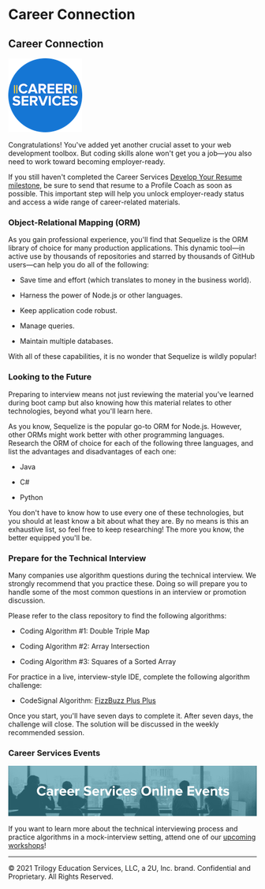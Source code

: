 # Career Connection

## Career Connection

![The text "Career Services" is overlaid on a blue circle.](./assets/cs_logo.png#right)

Congratulations! You've added yet another crucial asset to your web development toolbox. But coding skills alone won't get you a job&mdash;you also need to work toward becoming employer-ready.

If you still haven't completed the Career Services [Develop Your Resume milestone](https://sites.google.com/2u.com/careerservices-webdev/coding-milestones/milestone-develop-your-resume), be sure to send that resume to a Profile Coach as soon as possible. This important step will help you unlock employer-ready status and access a wide range of career-related materials.

### Object-Relational Mapping (ORM)

As you gain professional experience, you'll find that Sequelize is the ORM library of choice for many production applications. This dynamic tool&mdash;in active use by thousands of repositories and starred by thousands of GitHub users&mdash;can help you do all of the following:

- Save time and effort (which translates to money in the business world).

- Harness the power of Node.js or other languages.

- Keep application code robust.

- Manage queries.

- Maintain multiple databases.

With all of these capabilities, it is no wonder that Sequelize is wildly popular! 

### Looking to the Future

Preparing to interview means not just reviewing the material you’ve learned during boot camp but also knowing how this material relates to other technologies, beyond what you'll learn here.

As you know, Sequelize is the popular go-to ORM for Node.js. However, other ORMs might work better with other programming languages. Research the ORM of choice for each of the following three languages, and list the advantages and disadvantages of each one:

* Java

* C#

* Python

You don't have to know how to use every one of these technologies, but you should at least know a bit about what they are. By no means is this an exhaustive list, so feel free to keep researching! The more you know, the better equipped you'll be.

### Prepare for the Technical Interview

Many companies use algorithm questions during the technical interview. We strongly recommend that you practice these. Doing so will prepare you to handle some of the most common questions in an interview or promotion discussion.

Please refer to the class repository to find the following algorithms:

- Coding Algorithm #1: Double Triple Map

- Coding Algorithm #2: Array Intersection

- Coding Algorithm #3: Squares of a Sorted Array

For practice in a live, interview-style IDE, complete the following algorithm challenge: 

* CodeSignal Algorithm: [FizzBuzz Plus Plus](https://app.codesignal.com/public-test/7hMoNBiFhuHrPf8Lp/fy3rAkYRnKwKRe)

Once you start, you'll have seven days to complete it. After seven days, the challenge will close. The solution will be discussed in the weekly recommended session.

### Career Services Events

![The text "Career Services Online Events" is overlaid on a banner-length image of various people looking out a window.](./assets/online-events.png)

If you want to learn more about the technical interviewing process and practice algorithms in a mock-interview setting, attend one of our [upcoming workshops](https://careerservicesonlineevents.splashthat.com/)!

---

© 2021 Trilogy Education Services, LLC, a 2U, Inc. brand. Confidential and Proprietary. All Rights Reserved.